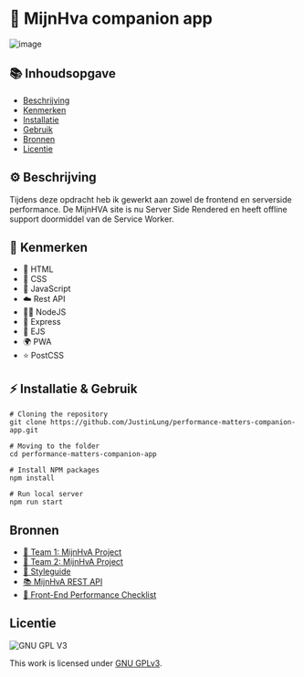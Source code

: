 # 🏫 MijnHva companion app

![image](https://user-images.githubusercontent.com/30351629/167588061-f357df9b-2cda-44a7-a178-42d87689a471.png)

## 📚 Inhoudsopgave  

- [Beschrijving](#beschrijving)
- [Kenmerken](#kenmerken)
- [Installatie](#installatie)
- [Gebruik](#gebruik)
- [Bronnen](#bronnen)
- [Licentie](#licentie)

## ⚙ Beschrijving  

Tijdens deze opdracht heb ik gewerkt aan zowel de frontend en serverside performance. De MijnHVA site is nu Server Side Rendered en heeft offline support doormiddel van de Service Worker.

## 🧶 Kenmerken  
* 📄 HTML
* 📄 CSS
* 🚀 JavaScript
* ☁️ Rest API
* 🧑‍💻 NodeJS
* 🚂 Express
* 🍰 EJS
* 🌍 PWA
* ⭐ PostCSS

## ⚡ Installatie & Gebruik  
```
# Cloning the repository
git clone https://github.com/JustinLung/performance-matters-companion-app.git

# Moving to the folder
cd performance-matters-companion-app

# Install NPM packages
npm install

# Run local server
npm run start
```

## Bronnen  
- [👫 Team 1: MijnHvA Project](https://github.com/boudewijnbout/mijnhvastudent-companion-startpage-autonomous)
- [👬 Team 2: MijnHvA Project](https://github.com/DaanKorver/keep-users-in-control-mijnhvastudent-companion)
- [🎨 Styleguide](https://www.figma.com/file/xKeoqRHU91N7f1n43TCtV5/MijnHvA_design_Course_FrontEndDD?node-id=0%3A1)
- [📚 MijnHvA REST API](https://github.com/fdnd-apis/mijnhva)
- [🥞 Front-End Performance Checklist](https://www.smashingmagazine.com/2021/01/front-end-performance-2021-free-pdf-checklist/)

## Licentie  

![GNU GPL V3](https://www.gnu.org/graphics/gplv3-127x51.png)

This work is licensed under [GNU GPLv3](./LICENSE).
